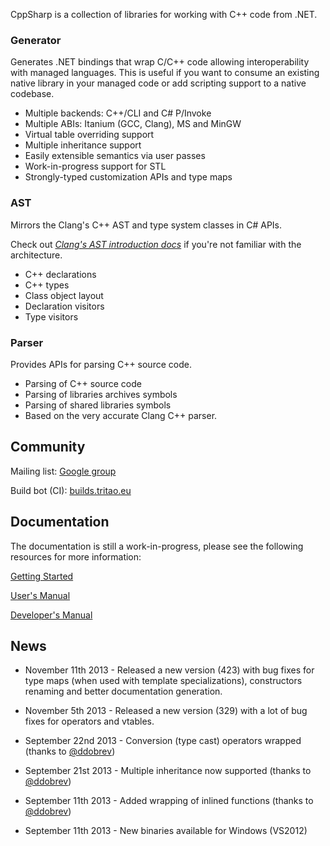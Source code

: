 CppSharp is a collection of libraries for working with C++ code from .NET.

### Generator

Generates .NET bindings that wrap C/C++ code allowing interoperability with
managed languages. This is useful if you want to consume an existing native
library in your managed code or add scripting support to a native codebase.
 
 * Multiple backends: C++/CLI and C# P/Invoke
 * Multiple ABIs: Itanium (GCC, Clang), MS and MinGW
 * Virtual table overriding support
 * Multiple inheritance support
 * Easily extensible semantics via user passes 
 * Work-in-progress support for STL
 * Strongly-typed customization APIs and type maps

### AST 

Mirrors the Clang's C++ AST and type system classes in C# APIs.

Check out [_Clang's AST introduction docs_](http://clang.llvm.org/docs/IntroductionToTheClangAST.html) if you're not familiar with the architecture. 
 
 * C++ declarations
 * C++ types
 * Class object layout
 * Declaration visitors
 * Type visitors

### Parser

Provides APIs for parsing C++ source code.

* Parsing of C++ source code
* Parsing of libraries archives symbols
* Parsing of shared libraries symbols 
* Based on the very accurate Clang C++ parser.
 
## Community

Mailing list: [Google group](https://groups.google.com/forum/#!forum/cppsharp-list)

Build bot (CI): [builds.tritao.eu](builds.tritao.eu)

## Documentation

The documentation is still a work-in-progress, please see the following resources
for more information:

[Getting Started](docs/GettingStarted.md)

[User's Manual](docs/UsersManual.md)

[Developer's Manual](docs/DevManual.md)

## News

* November 11th 2013 - Released a new version (423) with bug fixes for type maps (when used with template specializations), constructors renaming and better documentation generation.
* November 5th 2013 - Released a new version (329) with a lot of bug fixes for operators and vtables.
* September 22nd 2013 - Conversion (type cast) operators wrapped (thanks to <a href="https://github.com/ddobrev">@ddobrev</a>)
* September 21st 2013 - Multiple inheritance now supported (thanks to <a href="https://github.com/ddobrev">@ddobrev</a>)

* September 11th 2013 - Added wrapping of inlined functions (thanks to <a href="https://github.com/ddobrev">@ddobrev</a>)
* September 11th 2013 - New binaries available for Windows (VS2012)
